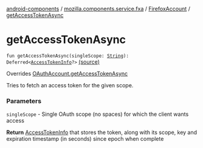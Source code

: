 [android-components](../../index.md) / [mozilla.components.service.fxa](../index.md) / [FirefoxAccount](index.md) / [getAccessTokenAsync](./get-access-token-async.md)

# getAccessTokenAsync

`fun getAccessTokenAsync(singleScope: `[`String`](https://kotlinlang.org/api/latest/jvm/stdlib/kotlin/-string/index.html)`): Deferred<`[`AccessTokenInfo`](../../mozilla.components.concept.sync/-access-token-info/index.md)`?>` [(source)](https://github.com/mozilla-mobile/android-components/blob/master/components/service/firefox-accounts/src/main/java/mozilla/components/service/fxa/FirefoxAccount.kt#L191)

Overrides [OAuthAccount.getAccessTokenAsync](../../mozilla.components.concept.sync/-o-auth-account/get-access-token-async.md)

Tries to fetch an access token for the given scope.

### Parameters

`singleScope` - Single OAuth scope (no spaces) for which the client wants access

**Return**
[AccessTokenInfo](../../mozilla.components.concept.sync/-access-token-info/index.md) that stores the token, along with its scope, key and
    expiration timestamp (in seconds) since epoch when complete

